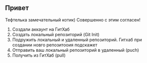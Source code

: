 ## Привет

Тефтелька замечательный котик)
Совершенно с этим согласен!
1. Создали аккаунт на ГитХаб
2. Создать локальный репозиторий (Git Init)
3. Подружить локальный и удаленный репозиторий. Гитхаб при создании новго
репозитооия подскажет
4. Отправить ваш локальный репозиторий в удаленный (puch)
5. Получить из ГитХаб (pull) 
